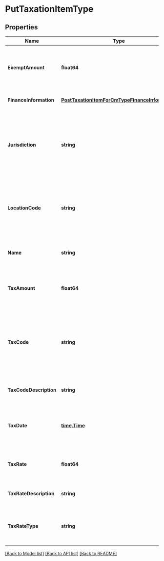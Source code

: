# PutTaxationItemType

## Properties
Name | Type | Description | Notes
------------ | ------------- | ------------- | -------------
**ExemptAmount** | **float64** | The amount of taxes or VAT for which the customer has an exemption.  | [optional] [default to null]
**FinanceInformation** | [**PostTaxationItemForCmTypeFinanceInformation**](POSTTaxationItemForCMType_financeInformation.md) |  | [optional] [default to null]
**Jurisdiction** | **string** | The jurisdiction that applies the tax or VAT. This value is typically a state, province, county, or city.  | [default to null]
**LocationCode** | **string** | The identifier for the location based on the value of the &#x60;taxCode&#x60; field.   | [optional] [default to null]
**Name** | **string** | The name of the taxation item to be updated.  | [default to null]
**TaxAmount** | **float64** | The amount of the tax applied to the credit or debit memo.  | [default to null]
**TaxCode** | **string** | The tax code identifies which tax rules and tax rates to apply to a specific credit or debit memo.  | [optional] [default to null]
**TaxCodeDescription** | **string** | The description of the tax code.  | [optional] [default to null]
**TaxDate** | [**time.Time**](time.Time.md) | The date when the tax is applied to the credit or debit memo.  | [optional] [default to null]
**TaxRate** | **float64** | The tax rate applied to the credit or debit memo.  | [default to null]
**TaxRateDescription** | **string** | The description of the tax rate.   | [optional] [default to null]
**TaxRateType** | **string** | The type of the tax rate applied to the credit or debit memo.  | [default to null]

[[Back to Model list]](../README.md#documentation-for-models) [[Back to API list]](../README.md#documentation-for-api-endpoints) [[Back to README]](../README.md)


